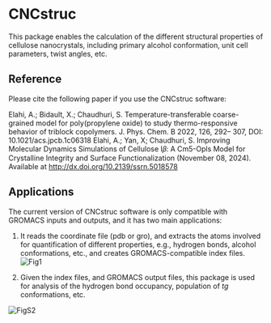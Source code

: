 # CNCstruc
This package enables the calculation of the different structural properties of cellulose nanocrystals, including primary alcohol conformation, unit cell parameters, twist angles, etc.

## Reference
Please cite the following paper if you use the CNCstruc software:

Elahi, A.; Bidault, X.; Chaudhuri, S. Temperature-transferable coarse-grained model for poly(propylene oxide) to study thermo-responsive behavior of triblock copolymers. J. Phys. Chem. B 2022, 126, 292– 307,  DOI: 10.1021/acs.jpcb.1c06318
Elahi, A.; Yan, X; Chaudhuri, S. Improving Molecular Dynamics Simulations of Cellulose I𝛽: A Cm5-Opls Model for Crystalline Integrity and Surface Functionalization (November 08, 2024). Available at http://dx.doi.org/10.2139/ssrn.5018578

## Applications
The current version of CNCstruc software is only compatible with GROMACS inputs and outputs, and it has two main applications:
1. It reads the coordinate file (pdb or gro), and extracts the atoms involved for quantification of different properties, e.g., hydrogen bonds, alcohol conformations, etc., and creates GROMACS-compatible index files.
![Fig1](https://github.com/user-attachments/assets/4ca30c20-cdd1-4051-afe0-232b4aa13695)

2. Given the index files, and GROMACS output files, this package is used for analysis of the hydrogen bond occupancy, population of _tg_ conformations, etc.

![FigS2](https://github.com/user-attachments/assets/cc14625b-5a0b-442d-a329-d326033a05ed)


